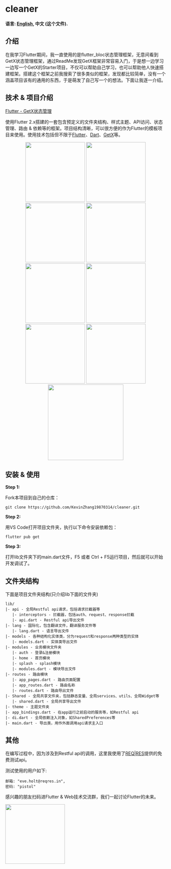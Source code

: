 # cleaner

**语言: [English](README.md), 中文 (这个文件).**

## 介绍

在我学习Flutter期间，我一直使用的是flutter_bloc状态管理框架，无意间看到GetX状态管理框架，通过ReadMe发现GetX框架非常容易入门，于是想一边学习一边写一个GetX的Starter项目，不仅可以帮助自己学习，也可以帮助他人快速搭建框架。搭建这个框架之前我搜索了很多类似的框架，发现都比较简单，没有一个涵盖项目该有的通用的东西，于是萌发了自己写一个的想法。下面让我逐一介绍。

## 技术 & 项目介绍

[Flutter - GetX状态管理](https://juejin.cn/post/6950514701969129486)

使用Flutter 2.x搭建的一套包含预定义的文件夹结构、样式主题、API访问、状态管理、路由 & 依赖等的框架。项目结构清晰，可以很方便的作为Flutter的模板项目来使用。使用技术包括但不限于[Flutter](https://flutter.cn/)、[Dart](https://dart.dev/)、[GetX](https://pub.dev/packages/get)等。

<p align='center'>
    <img src="https://github.com/KevinZhang19870314/cleaner/blob/master/assets/screenshot/2.jpg" width="187" heght="333" />
    <img src="https://github.com/KevinZhang19870314/cleaner/blob/master/assets/screenshot/3.jpg" width="187" heght="333" />
    <img src="https://github.com/KevinZhang19870314/cleaner/blob/master/assets/screenshot/4.jpg" width="187" heght="333" />
    <img src="https://github.com/KevinZhang19870314/cleaner/blob/master/assets/screenshot/5.jpg" width="187" heght="333" />
    <img src="https://github.com/KevinZhang19870314/cleaner/blob/master/assets/screenshot/6.jpg" width="187" heght="333" />
    <img src="https://github.com/KevinZhang19870314/cleaner/blob/master/assets/screenshot/7.jpg" width="187" heght="333" />
    <img src="https://github.com/KevinZhang19870314/cleaner/blob/master/assets/screenshot/8.jpg" width="187" heght="333" />
    <img src="https://github.com/KevinZhang19870314/cleaner/blob/master/assets/screenshot/9.jpg" width="187" heght="333" />
    <img src="https://github.com/KevinZhang19870314/cleaner/blob/master/assets/screenshot/chat.gif" width="237px" heght="416px" />
</p>

## 安装 & 使用

**Step 1:**

Fork本项目到自己的仓库：

```
git clone https://github.com/KevinZhang19870314/cleaner.git
```

**Step 2:**

用VS Code打开项目文件夹，执行以下命令安装依赖包：

```
flutter pub get
```

**Step 3:**

打开lib文件夹下的main.dart文件，F5 或者 Ctrl + F5运行项目，然后就可以开始开发调试了。

## 文件夹结构

下面是项目文件夹结构(只介绍lib下面的文件夹)

```
lib/
|- api - 全局Restful api请求，包括请求拦截器等
   |- interceptors - 拦截器，包括auth、request、response拦截
   |- api.dart - Restful api导出文件
|- lang - 国际化，包含翻译文件，翻译服务文件等
   |- lang.dart - 语言导出文件
|- models - 各种结构化实体类，分为request和response两种类型的实体
   |- models.dart - 实体类导出文件
|- modules - 业务模块文件夹
   |- auth - 登录&注册模块
   |- home - 首页模块
   |- splash - splash模块
   |- modules.dart - 模块导出文件
|- routes - 路由模块
   |- app_pages.dart - 路由页面配置
   |- app_routes.dart - 路由名称
   |- routes.dart - 路由导出文件
|- Shared - 全局共享文件夹，包括静态变量、全局services、utils、全局Widget等
   |- shared.dart - 全局共享导出文件
|- theme - 主题文件夹
|- app_bindings.dart - 在app运行之前启动的服务等，如Restful api
|- di.dart - 全局依赖注入对象，如SharedPreferences等
|- main.dart - 导出类，用作外面调用api请求主入口
```

## 其他

在编写过程中，因为涉及到Restful api的调用，这里我使用了[REQ|RES](https://reqres.in/)提供的免费测试api。

测试使用的用户如下:
  
    邮箱: "eve.holt@reqres.in",
    密码: "pistol"

感兴趣的朋友扫码进Flutter & Web技术交流群，我们一起讨论Flutter的未来。

<img src="https://github.com/KevinZhang19870314/cleaner/blob/master/assets/screenshot/weixin.png" width="187" heght="333" />
